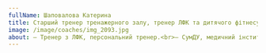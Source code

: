 ```yaml
---
fullName: Шаповалова Катерина
title: Старший тренер тренажерного залу, тренер ЛФК та дитячого фітнесу
image: /image/coaches/img_2093.jpg
about: – Тренер з ЛФК, персональний тренер.<br>– СумДУ, медичний інститут, факультет фізичної терапії, ерготерапії та спортвної медицини.<br>– 4-кратна золота та 3-кратно срібна призерка з чемпионату з сучасних танців.<br>– Тренерський стаж 2 роки.
---
```

